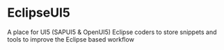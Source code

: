 EclipseUI5
===========

A place for UI5 (SAPUI5 &amp; OpenUI5) Eclipse coders to store snippets and tools to improve the Eclipse based workflow
